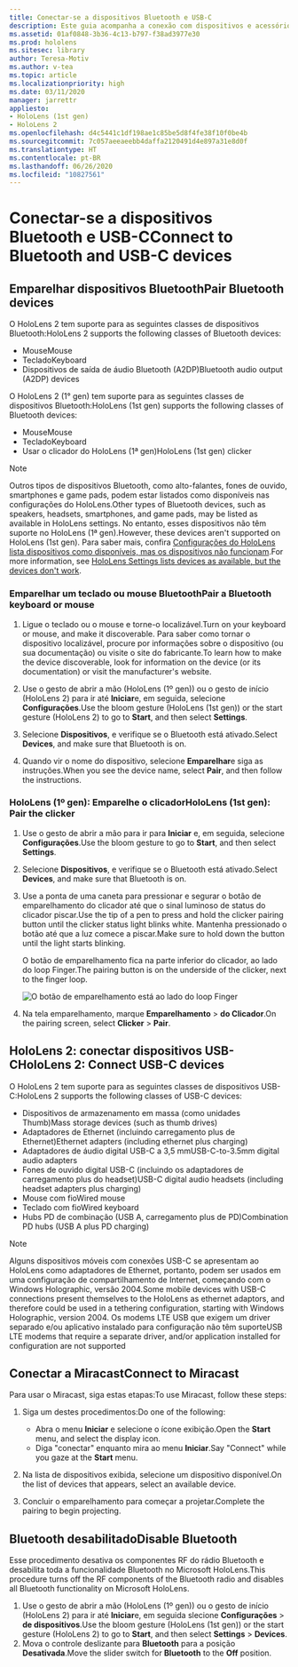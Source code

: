```yaml
---
title: Conectar-se a dispositivos Bluetooth e USB-C
description: Este guia acompanha a conexão com dispositivos e acessórios Bluetooth e USB-C.
ms.assetid: 01af0848-3b36-4c13-b797-f38ad3977e30
ms.prod: hololens
ms.sitesec: library
author: Teresa-Motiv
ms.author: v-tea
ms.topic: article
ms.localizationpriority: high
ms.date: 03/11/2020
manager: jarrettr
appliesto:
- HoloLens (1st gen)
- HoloLens 2
ms.openlocfilehash: d4c5441c1df198ae1c85be5d8f4fe38f10f0be4b
ms.sourcegitcommit: 7c057aeeaeebb4daffa2120491d4e897a31e8d0f
ms.translationtype: HT
ms.contentlocale: pt-BR
ms.lasthandoff: 06/26/2020
ms.locfileid: "10827561"
---
```

# <span data-ttu-id="ee37a-103">Conectar-se a dispositivos Bluetooth e USB-C</span><span class="sxs-lookup"><span data-stu-id="ee37a-103">Connect to Bluetooth and USB-C devices</span></span>

## <span data-ttu-id="ee37a-104">Emparelhar dispositivos Bluetooth</span><span class="sxs-lookup"><span data-stu-id="ee37a-104">Pair Bluetooth devices</span></span>

<span data-ttu-id="ee37a-105">O HoloLens 2 tem suporte para as seguintes classes de dispositivos Bluetooth:</span><span class="sxs-lookup"><span data-stu-id="ee37a-105">HoloLens 2 supports the following classes of Bluetooth devices:</span></span>

- <span data-ttu-id="ee37a-106">Mouse</span><span class="sxs-lookup"><span data-stu-id="ee37a-106">Mouse</span></span>
- <span data-ttu-id="ee37a-107">Teclado</span><span class="sxs-lookup"><span data-stu-id="ee37a-107">Keyboard</span></span>
- <span data-ttu-id="ee37a-108">Dispositivos de saída de áudio Bluetooth (A2DP)</span><span class="sxs-lookup"><span data-stu-id="ee37a-108">Bluetooth audio output (A2DP) devices</span></span>

<span data-ttu-id="ee37a-109">O HoloLens 2 (1° gen) tem suporte para as seguintes classes de dispositivos Bluetooth:</span><span class="sxs-lookup"><span data-stu-id="ee37a-109">HoloLens (1st gen) supports the following classes of Bluetooth devices:</span></span>

- <span data-ttu-id="ee37a-110">Mouse</span><span class="sxs-lookup"><span data-stu-id="ee37a-110">Mouse</span></span>
- <span data-ttu-id="ee37a-111">Teclado</span><span class="sxs-lookup"><span data-stu-id="ee37a-111">Keyboard</span></span>
- <span data-ttu-id="ee37a-112">Usar o clicador do HoloLens (1ª gen)</span><span class="sxs-lookup"><span data-stu-id="ee37a-112">HoloLens (1st gen) clicker</span></span>

> [!NOTE]
> <span data-ttu-id="ee37a-113">Outros tipos de dispositivos Bluetooth, como alto-falantes, fones de ouvido, smartphones e game pads, podem estar listados como disponíveis nas configurações do HoloLens.</span><span class="sxs-lookup"><span data-stu-id="ee37a-113">Other types of Bluetooth devices, such as speakers, headsets, smartphones, and game pads, may be listed as available in HoloLens settings.</span></span> <span data-ttu-id="ee37a-114">No entanto, esses dispositivos não têm suporte no HoloLens (1ª gen).</span><span class="sxs-lookup"><span data-stu-id="ee37a-114">However, these devices aren't supported on HoloLens (1st gen).</span></span> <span data-ttu-id="ee37a-115">Para saber mais, confira [Configurações do HoloLens lista dispositivos como disponíveis, mas os dispositivos não funcionam](hololens-FAQ.md#hololens-settings-lists-devices-as-available-but-the-devices-dont-work).</span><span class="sxs-lookup"><span data-stu-id="ee37a-115">For more information, see [HoloLens Settings lists devices as available, but the devices don't work](hololens-FAQ.md#hololens-settings-lists-devices-as-available-but-the-devices-dont-work).</span></span>

### <span data-ttu-id="ee37a-116">Emparelhar um teclado ou mouse Bluetooth</span><span class="sxs-lookup"><span data-stu-id="ee37a-116">Pair a Bluetooth keyboard or mouse</span></span>

1. <span data-ttu-id="ee37a-117">Ligue o teclado ou o mouse e torne-o localizável.</span><span class="sxs-lookup"><span data-stu-id="ee37a-117">Turn on your keyboard or mouse, and make it discoverable.</span></span> <span data-ttu-id="ee37a-118">Para saber como tornar o dispositivo localizável, procure por informações sobre o dispositivo (ou sua documentação) ou visite o site do fabricante.</span><span class="sxs-lookup"><span data-stu-id="ee37a-118">To learn how to make the device discoverable, look for information on the device (or its documentation) or visit the manufacturer's website.</span></span>

1. <span data-ttu-id="ee37a-119">Use o gesto de abrir a mão (HoloLens (1º gen)) ou o gesto de início (HoloLens 2) para ir até **Iniciar**e, em seguida, selecione **Configurações**.</span><span class="sxs-lookup"><span data-stu-id="ee37a-119">Use the bloom gesture (HoloLens (1st gen)) or the start gesture (HoloLens 2) to go to **Start**, and then select **Settings**.</span></span>
1. <span data-ttu-id="ee37a-120">Selecione **Dispositivos**, e verifique se o Bluetooth está ativado.</span><span class="sxs-lookup"><span data-stu-id="ee37a-120">Select **Devices**, and make sure that Bluetooth is on.</span></span>  
1. <span data-ttu-id="ee37a-121">Quando vir o nome do dispositivo, selecione **Emparelhar**e siga as instruções.</span><span class="sxs-lookup"><span data-stu-id="ee37a-121">When you see the device name, select **Pair**, and then follow the instructions.</span></span>

### <span data-ttu-id="ee37a-122">HoloLens (1º gen): Emparelhe o clicador</span><span class="sxs-lookup"><span data-stu-id="ee37a-122">HoloLens (1st gen): Pair the clicker</span></span>

1. <span data-ttu-id="ee37a-123">Use o gesto de abrir a mão para ir para **Iniciar** e, em seguida, selecione **Configurações**.</span><span class="sxs-lookup"><span data-stu-id="ee37a-123">Use the bloom gesture to go to **Start**, and then select **Settings**.</span></span>

1. <span data-ttu-id="ee37a-124">Selecione **Dispositivos**, e verifique se o Bluetooth está ativado.</span><span class="sxs-lookup"><span data-stu-id="ee37a-124">Select **Devices**, and make sure that Bluetooth is on.</span></span>

1. <span data-ttu-id="ee37a-125">Use a ponta de uma caneta para pressionar e segurar o botão de emparelhamento do clicador até que o sinal luminoso de status do clicador piscar.</span><span class="sxs-lookup"><span data-stu-id="ee37a-125">Use the tip of a pen to press and hold the clicker pairing button until the clicker status light blinks white.</span></span> <span data-ttu-id="ee37a-126">Mantenha pressionado o botão até que a luz comece a piscar.</span><span class="sxs-lookup"><span data-stu-id="ee37a-126">Make sure to hold down the button until the light starts blinking.</span></span>  

   <span data-ttu-id="ee37a-127">O botão de emparelhamento fica na parte inferior do clicador, ao lado do loop Finger.</span><span class="sxs-lookup"><span data-stu-id="ee37a-127">The pairing button is on the underside of the clicker, next to the finger loop.</span></span>
   
   ![O botão de emparelhamento está ao lado do loop Finger](images/use-hololens-clicker-1.png)
   
1. <span data-ttu-id="ee37a-129">Na tela emparelhamento, marque **Emparelhamento** > **do Clicador**.</span><span class="sxs-lookup"><span data-stu-id="ee37a-129">On the pairing screen, select **Clicker** > **Pair**.</span></span>

## <span data-ttu-id="ee37a-130">HoloLens 2: conectar dispositivos USB-C</span><span class="sxs-lookup"><span data-stu-id="ee37a-130">HoloLens 2: Connect USB-C devices</span></span>

<span data-ttu-id="ee37a-131">O HoloLens 2 tem suporte para as seguintes classes de dispositivos USB-C:</span><span class="sxs-lookup"><span data-stu-id="ee37a-131">HoloLens 2 supports the following classes of USB-C devices:</span></span>

- <span data-ttu-id="ee37a-132">Dispositivos de armazenamento em massa (como unidades Thumb)</span><span class="sxs-lookup"><span data-stu-id="ee37a-132">Mass storage devices (such as thumb drives)</span></span>
- <span data-ttu-id="ee37a-133">Adaptadores de Ethernet (incluindo carregamento plus de Ethernet)</span><span class="sxs-lookup"><span data-stu-id="ee37a-133">Ethernet adapters (including ethernet plus charging)</span></span>
- <span data-ttu-id="ee37a-134">Adaptadores de áudio digital USB-C a 3,5 mm</span><span class="sxs-lookup"><span data-stu-id="ee37a-134">USB-C-to-3.5mm digital audio adapters</span></span>
- <span data-ttu-id="ee37a-135">Fones de ouvido digital USB-C (incluindo os adaptadores de carregamento plus do headset)</span><span class="sxs-lookup"><span data-stu-id="ee37a-135">USB-C digital audio headsets (including headset adapters plus charging)</span></span>
- <span data-ttu-id="ee37a-136">Mouse com fio</span><span class="sxs-lookup"><span data-stu-id="ee37a-136">Wired mouse</span></span>
- <span data-ttu-id="ee37a-137">Teclado com fio</span><span class="sxs-lookup"><span data-stu-id="ee37a-137">Wired keyboard</span></span>
- <span data-ttu-id="ee37a-138">Hubs PD de combinação (USB A, carregamento plus de PD)</span><span class="sxs-lookup"><span data-stu-id="ee37a-138">Combination PD hubs (USB A plus PD charging)</span></span>

> [!NOTE]
> <span data-ttu-id="ee37a-139">Alguns dispositivos móveis com conexões USB-C se apresentam ao HoloLens como adaptadores de Ethernet, portanto, podem ser usados em uma configuração de compartilhamento de Internet, começando com o Windows Holographic, versão 2004.</span><span class="sxs-lookup"><span data-stu-id="ee37a-139">Some mobile devices with USB-C connections present themselves to the HoloLens as ethernet adaptors, and therefore could be used in a tethering configuration, starting with Windows Holographic, version 2004.</span></span> <span data-ttu-id="ee37a-140">Os modems LTE USB que exigem um driver separado e/ou aplicativo instalado para configuração não têm suporte</span><span class="sxs-lookup"><span data-stu-id="ee37a-140">USB LTE modems that require a separate driver, and/or application installed for configuration are not supported</span></span>

## <span data-ttu-id="ee37a-141">Conectar a Miracast</span><span class="sxs-lookup"><span data-stu-id="ee37a-141">Connect to Miracast</span></span>

<span data-ttu-id="ee37a-142">Para usar o Miracast, siga estas etapas:</span><span class="sxs-lookup"><span data-stu-id="ee37a-142">To use Miracast, follow these steps:</span></span>

1. <span data-ttu-id="ee37a-143">Siga um destes procedimentos:</span><span class="sxs-lookup"><span data-stu-id="ee37a-143">Do one of the following:</span></span>  

   - <span data-ttu-id="ee37a-144">Abra o menu **Iniciar** e selecione o ícone exibição.</span><span class="sxs-lookup"><span data-stu-id="ee37a-144">Open the **Start** menu, and select the display icon.</span></span>
   - <span data-ttu-id="ee37a-145">Diga "conectar" enquanto mira ao menu **Iniciar**.</span><span class="sxs-lookup"><span data-stu-id="ee37a-145">Say "Connect" while you gaze at the **Start** menu.</span></span>  

1. <span data-ttu-id="ee37a-146">Na lista de dispositivos exibida, selecione um dispositivo disponível.</span><span class="sxs-lookup"><span data-stu-id="ee37a-146">On the list of devices that appears, select an available device.</span></span>
1. <span data-ttu-id="ee37a-147">Concluir o emparelhamento para começar a projetar.</span><span class="sxs-lookup"><span data-stu-id="ee37a-147">Complete the pairing to begin projecting.</span></span>

## <span data-ttu-id="ee37a-148">Bluetooth desabilitado</span><span class="sxs-lookup"><span data-stu-id="ee37a-148">Disable Bluetooth</span></span>

<span data-ttu-id="ee37a-149">Esse procedimento desativa os componentes RF do rádio Bluetooth e desabilita toda a funcionalidade Bluetooth no Microsoft HoloLens.</span><span class="sxs-lookup"><span data-stu-id="ee37a-149">This procedure turns off the RF components of the Bluetooth radio and disables all Bluetooth functionality on Microsoft HoloLens.</span></span>

1. <span data-ttu-id="ee37a-150">Use o gesto de abrir a mão (HoloLens (1º gen)) ou o gesto de início (HoloLens 2) para ir até **Iniciar**e, em seguida slecione **Configurações** > **de dispositivos**.</span><span class="sxs-lookup"><span data-stu-id="ee37a-150">Use the bloom gesture (HoloLens (1st gen)) or the start gesture (HoloLens 2) to go to **Start**, and then select **Settings** > **Devices**.</span></span>
1. <span data-ttu-id="ee37a-151">Mova o controle deslizante para **Bluetooth** para a posição **Desativada**.</span><span class="sxs-lookup"><span data-stu-id="ee37a-151">Move the slider switch for **Bluetooth** to the **Off** position.</span></span>
